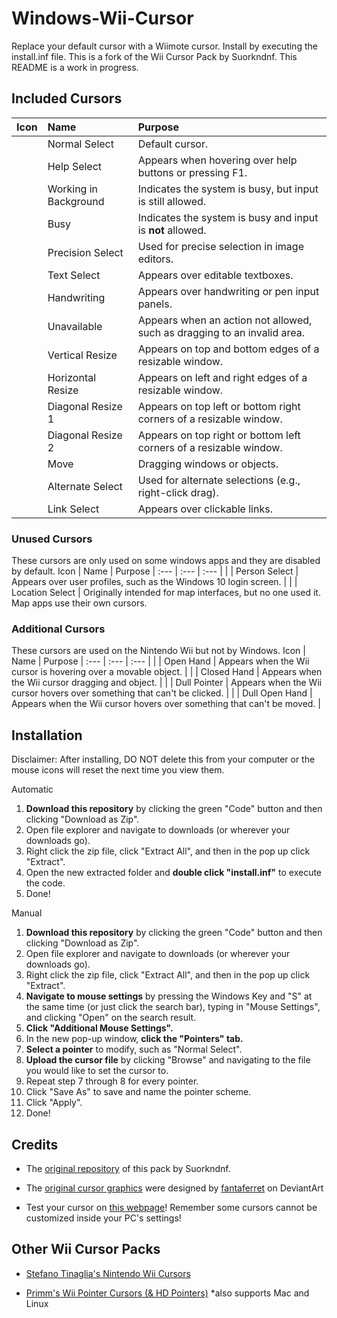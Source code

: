 # Windows-Wii-Cursor
Replace your default cursor with a Wiimote cursor. Install by executing the install.inf file. This is a fork of the Wii Cursor Pack by Suorkndnf. This README is a work in progress.

## Included Cursors
Icon | Name | Purpose
| :--- | :--- | :--- |
|  | Normal Select | Default cursor. |
|  | Help Select | Appears when hovering over help buttons or pressing F1. |
|  | Working in Background | Indicates the system is busy, but input is still allowed. |
|  | Busy | Indicates the system is busy and input is **not** allowed. |
|  | Precision Select | Used for precise selection in image editors. |
|  | Text Select | Appears over editable textboxes. |
|  | Handwriting | Appears over handwriting or pen input panels. |
|  |  Unavailable | Appears when an action not allowed, such as dragging to an invalid area. |
|  | Vertical Resize | Appears on top and bottom edges of a resizable window. |
|  | Horizontal Resize | Appears on left and right edges of a resizable window. |
|  | Diagonal Resize 1  | Appears on top left or bottom right corners of a resizable window. |
|  | Diagonal Resize 2 | Appears on top right or bottom left corners of a resizable window. |
|  | Move | Dragging windows or objects. |
|  | Alternate Select | Used for alternate selections (e.g., right-click drag). |
|  | Link Select | Appears over clickable links. |

### Unused Cursors 
These cursors are only used on some windows apps and they are disabled by default.
Icon | Name | Purpose
| :--- | :--- | :--- |
|   | Person Select | Appears over user profiles, such as the Windows 10 login screen. |
|   | Location Select | Originally intended for map interfaces, but no one used it. Map apps use their own cursors.

### Additional Cursors
These cursors are used on the Nintendo Wii but not by Windows.
Icon | Name | Purpose
| :--- | :--- | :--- |
|   | Open Hand | Appears when the Wii cursor is hovering over a movable object. |
|   | Closed Hand | Appears when the Wii cursor dragging and object. |
|   | Dull Pointer | Appears when the Wii cursor hovers over something that can't be clicked. |
|   | Dull Open Hand | Appears when the Wii cursor hovers over something that can't be moved. |
## Installation

Disclaimer: After installing, DO NOT delete this from your computer or the mouse icons will reset the next time you view them.

Automatic
1. **Download this repository** by clicking the green "Code" button and then clicking "Download as Zip".
2. Open file explorer and navigate to downloads (or wherever your downloads go).
3. Right click the zip file, click "Extract All", and then in the pop up click "Extract".
4. Open the new extracted folder and **double click "install.inf"** to execute the code.
5. Done!

Manual
1. **Download this repository** by clicking the green "Code" button and then clicking "Download as Zip".
2. Open file explorer and navigate to downloads (or wherever your downloads go).
3. Right click the zip file, click "Extract All", and then in the pop up click "Extract".
4. **Navigate to mouse settings** by pressing the Windows Key and "S" at the same time (or just click the search bar), typing in "Mouse Settings", and clicking "Open" on the search result.
5. **Click "Additional Mouse Settings".**
6. In the new pop-up window, **click the "Pointers" tab.**
7. **Select a pointer** to modify, such as "Normal Select".
8. **Upload the cursor file** by clicking "Browse" and navigating to the file you would like to set the cursor to.
8. Repeat step 7 through 8 for every pointer.
9. Click "Save As" to save and name the pointer scheme.
10. Click "Apply". 
11. Done!

## Credits

- The [original repository](https://github.com/Suorkndnf/Wii-Cursor-Pack-by-Suorkndnf) of this pack by Suorkndnf.

- The [original cursor graphics](https://www.deviantart.com/fantaferret/art/Wii-Cursors-1041889316) were designed by [fantaferret](https://www.deviantart.com/fantaferret/gallery) on DeviantArt

- Test your cursor on [this webpage](https://codepen.io/WebDevCA/pen/DRjdMa)! Remember some cursors cannot be customized inside your PC's settings!

## Other Wii Cursor Packs

- [Stefano Tinaglia's Nintendo Wii Cursors](http://www.rw-designer.com/cursor-set/wii-cursor-by-stefano-tinaglia)

- [Primm's Wii Pointer Cursors (& HD Pointers)](https://primm.gay/extras/other/cursors/) *also supports Mac and Linux
